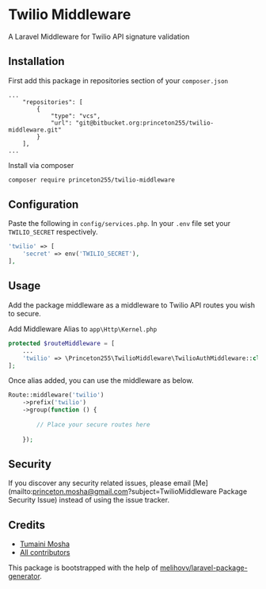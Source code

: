 # Twilio Middleware

A Laravel Middleware for Twilio API signature validation

## Installation

First add this package in repositories section of your `composer.json`

```
...
    "repositories": [
        {
            "type": "vcs",
            "url": "git@bitbucket.org:princeton255/twilio-middleware.git"
        }
    ],
...
```

Install via composer
```bash
composer require princeton255/twilio-middleware
```

## Configuration

Paste the following in `config/services.php`. In your `.env` file set your `TWILIO_SECRET` respectively.

```php
'twilio' => [
    'secret' => env('TWILIO_SECRET'),
],
```

## Usage

Add the package middleware as a middleware to Twilio API routes you wish to secure.


Add Middleware Alias to `app\Http\Kernel.php`


```php
protected $routeMiddleware = [
    ...
    'twilio' => \Princeton255\TwilioMiddleware\TwilioAuthMiddleware::class,
];
```

Once alias added, you can use the middleware as below.

```php
Route::middleware('twilio')
    ->prefix('twilio')
    ->group(function () {
        
        // Place your secure routes here
        
    });
```

## Security

If you discover any security related issues, please email [Me](mailto:princeton.mosha@gmail.com?subject=TwilioMiddleware Package Security Issue)
instead of using the issue tracker.

## Credits

- [Tumaini Mosha](https://github.com/princeton255/)
- [All contributors](https://github.com/princeton255/twilio-middleware/graphs/contributors)

This package is bootstrapped with the help of
[melihovv/laravel-package-generator](https://github.com/melihovv/laravel-package-generator).
